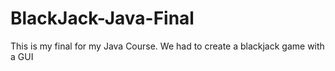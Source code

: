 # BlackJack-Java-Final
This is my final for my Java Course. We had to create a blackjack game with a GUI
